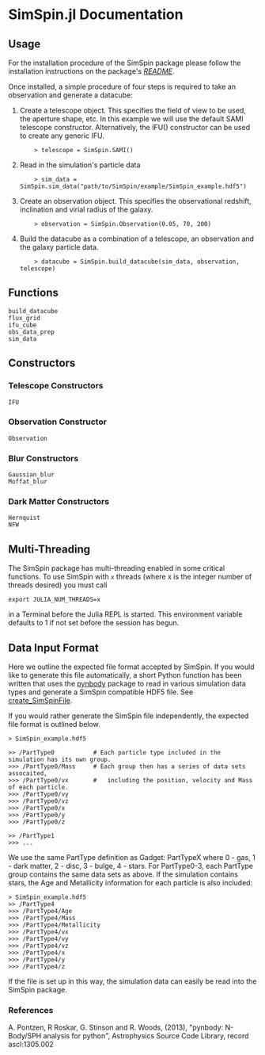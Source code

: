 # SimSpin.jl Documentation

## Usage

For the installation procedure of the SimSpin package please follow the installation instructions on the package's [*README*](https://github.com/kateharborne/SimSpin-Julia).

Once installed, a simple procedure of four steps is required to take an observation and generate a datacube:
1.  Create a telescope object. This specifies the field of view to be used, the aperture shape, etc. In this example we will use the default SAMI telescope constructor. Alternatively, the IFU() constructor can be used to create any generic IFU.

    ```
        > telescope = SimSpin.SAMI()
    ```

2.  Read in the simulation's particle data

    ```
        > sim_data = SimSpin.sim_data("path/to/SimSpin/example/SimSpin_example.hdf5")
    ```

3.  Create an observation object. This specifies the observational redshift, inclination and virial radius of the galaxy.

    ```
        > observation = SimSpin.Observation(0.05, 70, 200)
    ```

4.  Build the datacube as a combination of a telescope, an observation and the galaxy particle data.

    ```
        > datacube = SimSpin.build_datacube(sim_data, observation, telescope)
    ```

## Functions
```@docs
build_datacube
flux_grid
ifu_cube
obs_data_prep
sim_data
```
## Constructors
### Telescope Constructors
```@docs
IFU
```

### Observation Constructor
```@docs
Observation
```

### Blur Constructors
```@docs
Gaussian_blur
Moffat_blur
```

### Dark Matter Constructors
```@docs
Hernquist
NFW
```

## Multi-Threading

The SimSpin package has multi-threading enabled in some critical functions.
To use SimSpin with `x` threads (where x is the integer number of threads desired) you must call

```
export JULIA_NUM_THREADS=x
```
in a Terminal before the Julia REPL is started. This environment variable defaults to 1 if not set before the session has begun.

## Data Input Format

Here we outline the expected file format accepted by SimSpin.  If you would like to generate this file automatically, a short Python function has been written that uses the [pynbody](https://github.com/pynbody/pynbody) package to read in various simulation data types and generate a SimSpin compatible HDF5 file. See [create_SimSpinFile](https://github.com/kateharborne/create_SimSpinFile).

If you would rather generate the SimSpin file independently, the expected file format is outlined below.

```
> SimSpin_example.hdf5

>> /PartType0           # Each particle type included in the simulation has its own group.
>>> /PartType0/Mass     # Each group then has a series of data sets assocaited,
>>> /PartType0/vx       #   including the position, velocity and Mass of each particle.
>>> /PartType0/vy
>>> /PartType0/vz
>>> /PartType0/x
>>> /PartType0/y
>>> /PartType0/z

>> /PartType1
>>> ...
```
We use the same PartType definition as Gadget: PartTypeX where 0 - gas, 1 - dark matter, 2 - disc, 3 - bulge, 4 - stars. For PartType0-3, each PartType group contains the same data sets as above. If the simulation contains stars, the Age and Metallicity information for each particle is also included:

```
> SimSpin_example.hdf5
>> /PartType4
>>> /PartType4/Age
>>> /PartType4/Mass
>>> /PartType4/Metallicity
>>> /PartType4/vx        
>>> /PartType4/vy
>>> /PartType4/vz
>>> /PartType4/x
>>> /PartType4/y
>>> /PartType4/z
```
If the file is set up in this way, the simulation data can easily be read into the SimSpin package.

### References

A. Pontzen, R Roskar, G. Stinson and R. Woods, (2013), "pynbody: N-Body/SPH analysis for python",  Astrophysics Source Code Library, record ascl:1305.002
